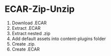 # ECAR-Zip-Unzip
1. Download .ECAR
2. Extract .ECAR
3. Extract nested .zip
4. Add default assets into content-plugins folder
5. Create .zip.
6. Create .ECAR

